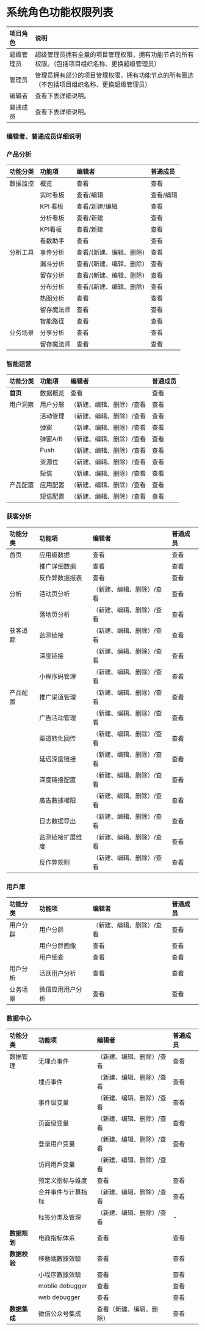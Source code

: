 # 系统角色功能权限列表



| 项目角色 | 说明 |
| :--- | :--- |
| 超级管理员 | 超级管理员拥有全量的项目管理权限，拥有功能节点的所有权限。（包括项目组织名称、更换超级管理员） |
| 管理员 | 管理员拥有部分的项目管理权限，拥有功能节点的所有圈选（不包括项目组织名称、更换超级管理员） |
| 编辑者 | 查看下表详细说明。 |
| 普通成员 | 查看下表详细说明。 |

### 

### 编辑者、普通成员详细说明

### 产品分析

| 功能分类 | 功能項 | 编辑者 | 普通成员 |
| :--- | :--- | :--- | :--- |
| 数据监控 | 概览 | 查看 | 查看 |
|  | 实时看板 | 查看/编辑 | 查看/编辑 |
|  | KPI 看板 | 查看/新建/编辑 | 查看 |
|  | 分析看板 | 查看/新建 | 查看 |
|  | KPI看板 | 查看/新建 | 查看 |
|  | 看数助手 | 查看 | 查看 |
| 分析工具 | 事件分析 | 查看/\(新建、编辑、删除\) | 查看 |
|  | 漏斗分析 | 查看/\(新建、编辑、删除\) | 查看 |
|  | 留存分析 | 查看/\(新建、编辑、删除\) | 查看 |
|  | 分布分析 | 查看/\(新建、编辑、删除\) | 查看 |
|  | 热图分析 | 查看 | 查看 |
|  | 留存魔法师 | 查看 | 查看 |
|  | 智能路径 | 查看 | 查看 |
| 业务场景 | 分享分析 | 查看 | 查看 |
|  | 留存魔法师 | 查看 | 查看 |

### 智能运营

| 功能分类      | 功能項  | 编辑者 | 普通成员 |
| :--- | :--- | :--- | :--- |
| **首页** | 数据概览 | 查看 | 查看 |
| 用户洞察 | 用户分層 | （新建、编辑、删除）/查看 | 查看 |
|  | 活动管理 | （新建、编辑、删除）/查看 | 查看 |
|  | 弹窗 | （新建、编辑、删除）/查看 | 查看 |
|  | 弹窗A/B | （新建、编辑、删除）/查看 | 查看 |
|  | Push | （新建、编辑、删除）/查看 | 查看 |
|  | 资源位 | （新建、编辑、删除）/查看 | 查看 |
|  | 短信 | （新建、编辑、删除）/查看 | 查看 |
| 产品配置 | 应用配置 | （新建、编辑、删除）/查看 | 查看 |
|  | 短信配置 | （新建、编辑、删除）/查看 | 查看 |

### 获客分析

| 功能分类      | 功能項  | 编辑者 | 普通成员 |
| :--- | :--- | :--- | :--- |
| 首页 | 应用级数据 | 查看 | 查看 |
|  | 推广详细数据 | 查看 | 查看 |
|  | 反作弊数据报表 | 查看 | 查看 |
| 分析 | 活动页分析 | （新建、编辑、删除）/查看 | 查看 |
|  | 落地页分析 | （新建、编辑、删除）/查看 | 查看 |
| 获客追踪 | 监测链接 | （新建、编辑、删除）/查看 | 查看 |
|  | 深度链接 | （新建、编辑、删除）/查看 | 查看 |
|  | 小程序码管理 | （新建、编辑、删除）/查看 | 查看 |
| 产品配置 | 推广渠道管理 | （新建、编辑、删除）/查看 | 查看 |
|  | 广告活动管理 | （新建、编辑、删除）/查看 | 查看 |
|  | 渠道转化回传 | （新建、编辑、删除）/查看 | 查看 |
|  | 延迟深度链接 | （新建、编辑、删除）/查看 | 查看 |
|  | 深度链接配置 | （新建、编辑、删除）/查看 | 查看 |
|  | 廣告數據權限 | （新建、编辑、删除）/查看 | 查看 |
|  | 日志数据导出 | （新建、编辑、删除）/查看 | 查看 |
|  | 监测链接扩展维度 | （新建、编辑、删除）/查看 | 查看 |
|  | 反作弊规则 | （新建、编辑、删除）/查看 | 查看 |

### 

### 用戶庫

| 功能分类 | 功能项 | 编辑者 | 普通成员 |
| :--- | :--- | :--- | :--- |
| 用户分群 | 用户分群                    | （新建、编辑、删除）/查看 | 查看 |
|  | 用户分群画像 | 查看 | 查看 |
|  | 用户细查 | 查看 | 查看 |
| 用戶分析 | 活跃用户分析 | 查看 | 查看 |
| 业务场景 | 微信应用用户分析 | 查看 | 查看 |



### 数据中心

| 功能分类 | 功能项 | 编辑者 | 普通成员 |
| :--- | :--- | :--- | :--- |
| 数据管理 | 无埋点事件 | （新建、编辑、删除）/查看 | 查看 |
|  | 埋点事件 | （新建、编辑、删除）/查看 | 查看 |
|  | 事件级变量 | （新建、编辑、删除）/查看 | 查看 |
|  | 页面级变量 | （新建、编辑、删除）/查看 | 查看 |
|  | 登录用户变量 | （新建、编辑、删除）/查看 | 查看 |
|  | 访问用戶变量 | （新建、编辑、删除）/查看 |  |
|  | 预定义指标与维度 | 查看 | 查看 |
|  | 合并事件与计算指标 | （新建、编辑、删除）/查看 | 查看 |
|  | 标签分类及管理 | （新建、编辑、删除）/查看 | - |
| **数据规划** | 电商指标体系 | 查看 | 查看 |
| **数据校验** | 移動端數據效驗 | 查看 | 查看 |
|  | 小程序數據效驗 | 查看 | 查看 |
|  | moblie debugger | 查看 | 查看 |
|  | web debugger | 查看 | 查看 |
| **数据集成**  | 微信公众号集成 | 查看（新建、编辑、删除） | 查看 |

### 

